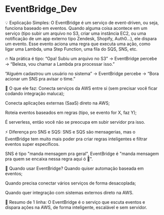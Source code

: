 # EventBridge_Dev

💡 Explicação Simples:
O EventBridge é um serviço de event-driven, ou seja, funciona baseado em eventos. Quando alguma coisa acontece em um serviço (tipo subir um arquivo no S3, criar uma instância EC2, ou uma notificação de um app externo tipo Zendesk, Shopify, Auth0…), ele dispara um evento. Esse evento aciona uma regra que executa uma ação, como ligar uma Lambda, uma Step Function, uma fila do SQS, SNS, etc.

🔥 Na prática é tipo:
“Opa! Subiu um arquivo no S3” → EventBridge percebe → “Beleza, vou chamar a Lambda pra processar isso.”

“Alguém cadastrou um usuário no sistema” → EventBridge percebe → “Bora acionar um SNS pra avisar o time.”

🧠 O que ele faz:
Conecta serviços da AWS entre si (sem precisar você ficar codando integração maluca);

Conecta aplicações externas (SaaS) direto na AWS;

Roteia eventos baseados em regras (tipo, se evento for X, faz Y);

É serverless, então você não se preocupa em subir servidor pra isso.

⚡ Diferença pro SNS e SQS:
SNS e SQS são mensagerias, mas o EventBridge tem muito mais poder pra criar regras inteligentes e filtrar eventos super específicos.

SNS é tipo "manda mensagem pra geral", EventBridge é "manda mensagem pra quem se encaixa nessa regra aqui ó 👀".

🚀 Quando usar EventBridge?
Quando quiser automação baseada em eventos;

Quando precisa conectar vários serviços de forma desacoplada;

Quando quer integração com sistemas externos direto na AWS.

🎯 Resumo de 1 linha:
O EventBridge é o serviço que escuta eventos e dispara ações na AWS, de forma inteligente, escalável e sem servidor.


